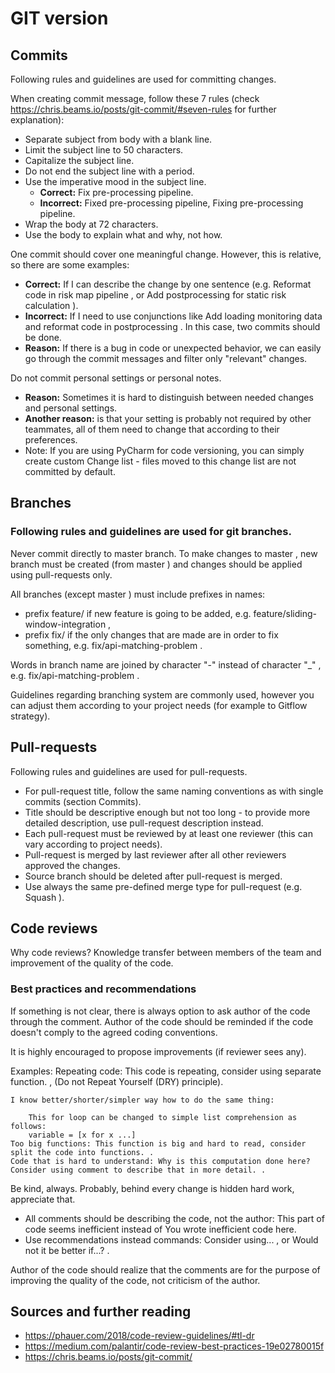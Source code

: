 # GIT version
## Commits

Following rules and guidelines are used for committing changes.

When creating commit message, follow these 7 rules (check https://chris.beams.io/posts/git-commit/#seven-rules for further explanation):

+ Separate subject from body with a blank line.
+ Limit the subject line to 50 characters.
+ Capitalize the subject line.
+ Do not end the subject line with a period.
+ Use the imperative mood in the subject line.
  + **Correct:** Fix pre-processing pipeline.
  + **Incorrect:** Fixed pre-processing pipeline, Fixing pre-processing pipeline.
+ Wrap the body at 72 characters.
+ Use the body to explain what and why, not how.

One commit should cover one meaningful change. However, this is relative, so there are some examples:

+ **Correct:** If I can describe the change by one sentence (e.g. Reformat code in risk map pipeline , or Add postprocessing for static risk calculation ).
+ **Incorrect:** If I need to use conjunctions like Add loading monitoring data and reformat code in postprocessing . In this case, two commits should be done.
+ **Reason:** If there is a bug in code or unexpected behavior, we can easily go through the commit messages and filter only "relevant" changes.

Do not commit personal settings or personal notes.
+ **Reason:** Sometimes it is hard to distinguish between needed changes and personal settings. 
+ **Another reason:** is that your setting is probably not required by other teammates, all of them need to change that according to their preferences.
+ Note: If you are using PyCharm for code versioning, you can simply create custom Change list - files moved to this change list are not committed by default.

## Branches

### Following rules and guidelines are used for git branches.

Never commit directly to master  branch. To make changes to master , new branch must be created (from master ) and changes should be applied using pull-requests only.

All branches (except master ) must include prefixes in names:

+ prefix feature/  if new feature is going to be added, e.g. feature/sliding-window-integration ,
+ prefix fix/  if the only changes that are made are in order to fix something, e.g. fix/api-matching-problem .

Words in branch name are joined by character "-"   instead of character "_" , e.g. fix/api-matching-problem .

Guidelines regarding branching system are commonly used, however you can adjust them according to your project needs (for example to Gitflow strategy).

## Pull-requests

Following rules and guidelines are used for pull-requests.

+ For pull-request title, follow the same naming conventions as with single commits (section Commits).
+ Title should be descriptive enough but not too long - to provide more detailed description, use pull-request description instead.
+ Each pull-request must be reviewed by at least one reviewer (this can vary according to project needs).
+ Pull-request is merged by last reviewer after all other reviewers approved the changes.
+ Source branch should be deleted after pull-request is merged.
+ Use always the same pre-defined merge type for pull-request (e.g. Squash ).

## Code reviews

Why code reviews? Knowledge transfer between members of the team and improvement of the quality of the code.

### Best practices and recommendations

If something is not clear, there is always option to ask author of the code through the comment.
Author of the code should be reminded if the code doesn't comply to the agreed coding conventions.

It is highly encouraged to propose improvements (if reviewer sees any). 

Examples:
Repeating code: This code is repeating, consider using separate function. , (Do not Repeat Yourself (DRY) principle).

    I know better/shorter/simpler way how to do the same thing:

        This for loop can be changed to simple list comprehension as follows: 
        variable = [x for x ...]
    Too big functions: This function is big and hard to read, consider split the code into functions. .
    Code that is hard to understand: Why is this computation done here? Consider using comment to describe that in more detail. .

Be kind, always. Probably, behind every change is hidden hard work, appreciate that.
+ All comments should be describing the code, not the author: This part of code seems inefficient  instead of You wrote inefficient code here.
+ Use recommendations instead commands: Consider using... , or Would not it be better if...? .

Author of the code should realize that the comments are for the purpose of improving the quality of the code, not criticism of the author.
    
## Sources and further reading
- https://phauer.com/2018/code-review-guidelines/#tl-dr
- https://medium.com/palantir/code-review-best-practices-19e02780015f
- https://chris.beams.io/posts/git-commit/
